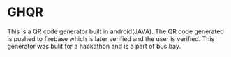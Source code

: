 # GHQR
This is a QR code generator built in android(JAVA). The QR code generated is pushed to firebase which is later verified and the user is verified.
This generator was bulit for a hackathon and is a part of bus bay.
